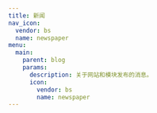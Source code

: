 ```yaml
---
title: 新闻
nav_icon:
  vendor: bs
  name: newspaper
menu:
  main:
    parent: blog
    params:
      description: 关于网站和模块发布的消息。
      icon:
        vendor: bs
        name: newspaper
---
```

